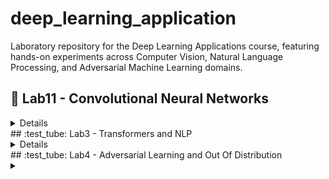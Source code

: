 # deep_learning_application

Laboratory repository for the Deep Learning Applications course, featuring hands-on experiments across Computer Vision, Natural Language Processing, and Adversarial Machine Learning domains.


## :test_tube: Lab11 - Convolutional Neural Networks
<details>


</details>
## :test_tube: Lab3 - Transformers and NLP
<details>




</details>
## :test_tube: Lab4 - Adversarial Learning and Out Of Distribution
<details>
<summary></summary>



</details>
